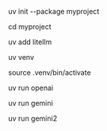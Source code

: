 uv init --package myproject

cd myproject

uv add litellm

uv venv

source .venv/bin/activate

uv run openai

uv run gemini

uv run gemini2